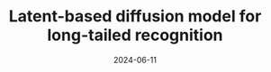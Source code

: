 ---
title: "Latent-based diffusion model for long-tailed recognition"
collection: publications
category: conferences
permalink: /publication/2024-cvprw
excerpt: 'Long-tailed imbalance distribution is a common issue in practical computer vision applications. Previous works proposed methods to address this problem which can be categorized into several classes: re-sampling re-weighting transfer learning and feature augmentation. In recent years diffusion models have shown an impressive generation ability in many sub-problems of deep computer vision. However its powerful generation has not been explored in long-tailed problems. We propose a new approach the Latent-based Diffusion Model for Long-tailed Recognition (LDMLR) as a feature augmentation method to tackle the issue. First we encode the imbalanced dataset into features using the baseline model. Then we train a Denoising Diffusion Implicit Model (DDIM) using these encoded features to generate pseudo-features. Finally we train the classifier using the encoded and pseudo-features from the previous two steps. The models accuracy shows an improvement on the CIFAR-LT and ImageNet-LT datasets by using the proposed method.'
date: 2024-06-11
venue: 'CVPR Workshop'
paperurl: 'https://openaccess.thecvf.com/content/CVPR2024W/L3D-IVU/papers/Han_Latent-based_Diffusion_Model_for_Long-tailed_Recognition_CVPRW_2024_paper.pdf'
bibtexurl: 'http://academicpages.github.io/files/cvprw2024.bib'
citation: 'Han, Pengxiao, Changkun Ye, Jieming Zhou, Jing Zhang, Jie Hong, and Xuesong Li. "Latent-based diffusion model for long-tailed recognition." In Proceedings of the IEEE/CVF Conference on Computer Vision and Pattern Recognition, pp. 2639-2648. 2024.'
---